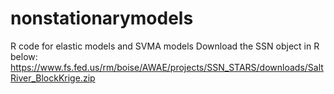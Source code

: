 # nonstationarymodels
R code for elastic models and SVMA models
Download the SSN object in R below:
https://www.fs.fed.us/rm/boise/AWAE/projects/SSN_STARS/downloads/SaltRiver_BlockKrige.zip

